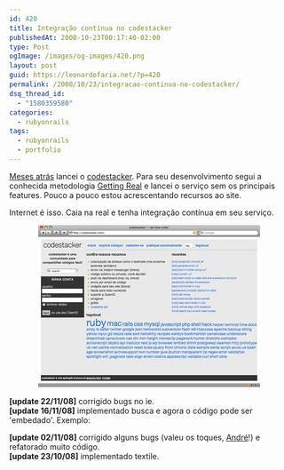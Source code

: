 ```yaml
---
id: 420
title: Integração contínua no codestacker
publishedAt: 2008-10-23T00:17:40-02:00
type: Post
ogImage: /images/og-images/420.png
layout: post
guid: https://leonardofaria.net/?p=420
permalink: /2008/10/23/integracao-continua-no-codestacker/
dsq_thread_id:
  - "1580359580"
categories:
  - rubyonrails
tags:
  - rubyonrails
  - portfolio
---
```

[Meses atrás](https://leonardofaria.net/2008/07/02/nasceu-codestackercom/) lancei o [codestacker](http://www.codestacker.com). Para seu desenvolvimento segui a conhecida metodologia [Getting Real](https://gettingreal.37signals.com/GR_por.php) e lancei o serviço sem os principais features. Pouco a pouco estou acrescentando recursos ao site. 

Internet é isso. Caia na real e tenha integração contínua em seu serviço.

<center>
  <a href='http://www.codestacker.com'><img src="/wp-content/uploads/2008/11/codestacker.jpg" alt="" title="codestacker" /></a>
</center>

**[update 22/11/08]** corrigido bugs no ie.  
**[update 16/11/08]** implementado busca e agora o código pode ser 'embedado'. Exemplo:  
  
**[update 02/11/08]** corrigido alguns bugs (valeu os toques, [André](http://dito.com.br/)!) e refatorado muito código.  
**[update 23/10/08]** implementado textile.
